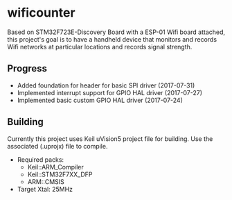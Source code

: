 # wificounter

Based on STM32F723E-Discovery Board with a ESP-01 Wifi board attached, this project's goal is to have a handheld device that monitors and records Wifi networks at particular locations and records signal strength.

## Progress

* Added foundation for header for basic SPI driver (2017-07-31)
* Implemented interrupt support for GPIO HAL driver (2017-07-27)
* Implemented basic custom GPIO HAL driver (2017-07-24)

## Building

Currently this project uses Keil uVision5 project file for building.   Use the associated (.uprojx) file to compile.  

 * Required packs:
   * Keil::ARM_Compiler
   * Keil::STM32F7XX_DFP
   * ARM::CMSIS
 * Target Xtal: 25MHz
   
 

